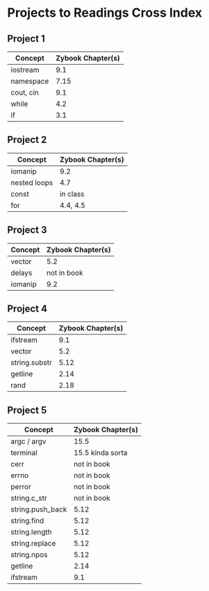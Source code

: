 # Projects to Readings Cross Index

## Project 1

| Concept | Zybook Chapter(s) |
| ------- | ----------------- |
| iostream | 9.1 |
| namespace | 7.15 |
| cout, cin | 9.1 |
| while | 4.2 |
| if | 3.1 |

## Project 2

| Concept | Zybook Chapter(s) |
| ------- | ----------------- |
| iomanip | 9.2 |
| nested loops | 4.7 |
| const | in class |
| for | 4.4, 4.5 |

## Project 3

| Concept | Zybook Chapter(s) |
| ------- | ----------------- |
| vector | 5.2 |
| delays | not in book |
| iomanip | 9.2 |

## Project 4

| Concept | Zybook Chapter(s) |
| ------- | ----------------- |
| ifstream | 9.1 |
| vector | 5.2 |
| string.substr | 5.12 |
| getline | 2.14 |
| rand | 2.18 |

## Project 5

| Concept | Zybook Chapter(s) |
| ------- | ----------------- |
| argc / argv | 15.5 |
| terminal | 15.5 kinda sorta |
| cerr | not in book |
| errno | not in book |
| perror | not in book |
| string.c_str | not in book |
| string.push_back | 5.12 |
| string.find | 5.12 |
| string.length | 5.12 |
| string.replace | 5.12 |
| string.npos | 5.12 |
| getline | 2.14 |
| ifstream | 9.1 |


